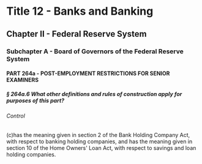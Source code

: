 
# Title 12 - Banks and Banking
## Chapter II - Federal Reserve System
### Subchapter A - Board of Governors of the Federal Reserve System
#### PART 264a - POST-EMPLOYMENT RESTRICTIONS FOR SENIOR EXAMINERS
##### § 264a.6 What other definitions and rules of construction apply for purposes of this part?
###### Control

(c)has the meaning given in section 2 of the Bank Holding Company Act, with respect to banking holding companies, and has the meaning given in section 10 of the Home Owners' Loan Act, with respect to savings and loan holding companies.
